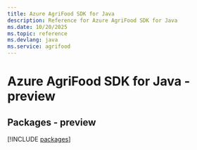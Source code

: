 ```yaml
---
title: Azure AgriFood SDK for Java
description: Reference for Azure AgriFood SDK for Java
ms.date: 10/20/2025
ms.topic: reference
ms.devlang: java
ms.service: agrifood
---
```

# Azure AgriFood SDK for Java - preview
## Packages - preview
[!INCLUDE [packages](agrifood-index.md)]